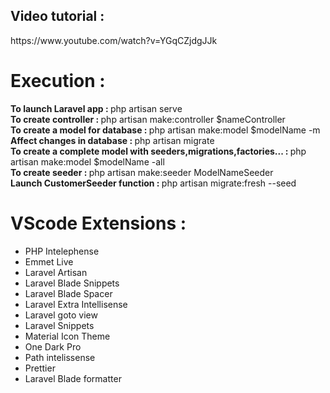 
<h2>Video tutorial : </h2> <a>https://www.youtube.com/watch?v=YGqCZjdgJJk</a><br>
<h1>Execution : </h1>
<b>To launch Laravel app : </b> <span>php artisan serve</span><br>
<b>To create controller : </b> <span>php artisan make:controller $nameController</span><br>
<b>To create a model for database : </b> <span>php artisan make:model $modelName -m</span><br>
<b>Affect changes in database :   </b> <span>php artisan migrate</span><br>
<b>To create a complete model with seeders,migrations,factories... : </b> <span>php artisan make:model $modelName -all</span><br>
<b>To create seeder : </b> <span>php artisan make:seeder ModelNameSeeder</span><br>
<b>Launch CustomerSeeder function : </b> <span>php artisan migrate:fresh --seed</span><br>


<h1>VScode Extensions : </h1>
<ul>
    <li>PHP Intelephense</li>
    <li>Emmet Live</li>
    <li>Laravel Artisan</li>
    <li>Laravel Blade Snippets</li>
    <li>Laravel Blade Spacer</li>
    <li>Laravel Extra Intellisense</li>
    <li>Laravel goto view</li>
    <li>Laravel Snippets</li>
    <li>Material Icon Theme</li>
    <li>One Dark Pro</li>
    <li>Path intelissense</li>
    <li>Prettier</li>
    <li>Laravel Blade formatter</li>
</ul>

